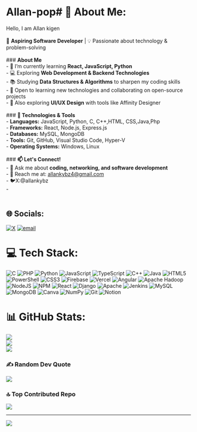 # Allan-pop# 💫 About Me:
Hello, I am Allan kigen <br><br>🚀 **Aspiring Software Developer** | 💡 Passionate about technology & problem-solving<br><br>### **About Me**<br>- 🎯 I’m currently learning **React, JavaScript, Python**<br>- 💻 Exploring **Web Development & Backend Technologies**<br>- 📚 Studying **Data Structures & Algorithms** to sharpen my coding skills<br>- 🌱 Open to learning new technologies and collaborating on open-source projects<br>- 🎨 Also exploring **UI/UX Design** with tools like Affinity Designer<br><br>### **🔧 Technologies & Tools**<br>- **Languages:** JavaScript, Python, C, C++,HTML, CSS,Java,Php<br>- **Frameworks:** React, Node.js, Express.js<br>- **Databases:** MySQL, MongoDB<br>- **Tools:** Git, GitHub, Visual Studio Code, Hyper-V<br>- **Operating Systems:** Windows, Linux<br><br>### **📫 Let's Connect!**<br>- 💬 Ask me about **coding, networking, and software development**<br>- 📧 Reach me at: allankybz4@gmail.com<br>- 🐦X:@allankybz<br>- <br><br>


## 🌐 Socials:
[![X](https://img.shields.io/badge/X-black.svg?logo=X&logoColor=white)](https://x.com/@allankybz) [![email](https://img.shields.io/badge/Email-D14836?logo=gmail&logoColor=white)](mailto:allankybz4@gmail.com) 

# 💻 Tech Stack:
![C](https://img.shields.io/badge/c-%2300599C.svg?style=flat-square&logo=c&logoColor=white) ![PHP](https://img.shields.io/badge/php-%23777BB4.svg?style=flat-square&logo=php&logoColor=white) ![Python](https://img.shields.io/badge/python-3670A0?style=flat-square&logo=python&logoColor=ffdd54) ![JavaScript](https://img.shields.io/badge/javascript-%23323330.svg?style=flat-square&logo=javascript&logoColor=%23F7DF1E) ![TypeScript](https://img.shields.io/badge/typescript-%23007ACC.svg?style=flat-square&logo=typescript&logoColor=white) ![C++](https://img.shields.io/badge/c++-%2300599C.svg?style=flat-square&logo=c%2B%2B&logoColor=white) ![Java](https://img.shields.io/badge/java-%23ED8B00.svg?style=flat-square&logo=openjdk&logoColor=white) ![HTML5](https://img.shields.io/badge/html5-%23E34F26.svg?style=flat-square&logo=html5&logoColor=white) ![PowerShell](https://img.shields.io/badge/PowerShell-%235391FE.svg?style=flat-square&logo=powershell&logoColor=white) ![CSS3](https://img.shields.io/badge/css3-%231572B6.svg?style=flat-square&logo=css3&logoColor=white) ![Firebase](https://img.shields.io/badge/firebase-%23039BE5.svg?style=flat-square&logo=firebase) ![Vercel](https://img.shields.io/badge/vercel-%23000000.svg?style=flat-square&logo=vercel&logoColor=white) ![Angular](https://img.shields.io/badge/angular-%23DD0031.svg?style=flat-square&logo=angular&logoColor=white) ![Apache Hadoop](https://img.shields.io/badge/Apache%20Hadoop-66CCFF?style=flat-square&logo=apachehadoop&logoColor=black) ![NodeJS](https://img.shields.io/badge/node.js-6DA55F?style=flat-square&logo=node.js&logoColor=white) ![NPM](https://img.shields.io/badge/NPM-%23CB3837.svg?style=flat-square&logo=npm&logoColor=white) ![React](https://img.shields.io/badge/react-%2320232a.svg?style=flat-square&logo=react&logoColor=%2361DAFB) ![Django](https://img.shields.io/badge/django-%23092E20.svg?style=flat-square&logo=django&logoColor=white) ![Apache](https://img.shields.io/badge/apache-%23D42029.svg?style=flat-square&logo=apache&logoColor=white) ![Jenkins](https://img.shields.io/badge/jenkins-%232C5263.svg?style=flat-square&logo=jenkins&logoColor=white) ![MySQL](https://img.shields.io/badge/mysql-4479A1.svg?style=flat-square&logo=mysql&logoColor=white) ![MongoDB](https://img.shields.io/badge/MongoDB-%234ea94b.svg?style=flat-square&logo=mongodb&logoColor=white) ![Canva](https://img.shields.io/badge/Canva-%2300C4CC.svg?style=flat-square&logo=Canva&logoColor=white) ![NumPy](https://img.shields.io/badge/numpy-%23013243.svg?style=flat-square&logo=numpy&logoColor=white) ![Git](https://img.shields.io/badge/git-%23F05033.svg?style=flat-square&logo=git&logoColor=white) ![Notion](https://img.shields.io/badge/Notion-%23000000.svg?style=flat-square&logo=notion&logoColor=white)
# 📊 GitHub Stats:
![](https://github-readme-stats.vercel.app/api?username=allan-pop&theme=dark&hide_border=false&include_all_commits=false&count_private=false)<br/>
![](https://nirzak-streak-stats.vercel.app/?user=allan-pop&theme=dark&hide_border=false)<br/>
![](https://github-readme-stats.vercel.app/api/top-langs/?username=allan-pop&theme=dark&hide_border=false&include_all_commits=false&count_private=false&layout=compact)

### ✍️ Random Dev Quote
![](https://quotes-github-readme.vercel.app/api?type=horizontal&theme=radical)

### 🔝 Top Contributed Repo
![](https://github-contributor-stats.vercel.app/api?username=allan-pop&limit=5&theme=dark&combine_all_yearly_contributions=true)

---
[![](https://visitcount.itsvg.in/api?id=allan-pop&icon=0&color=0)](https://visitcount.itsvg.in)

<!-- Proudly created with GPRM ( https://gprm.itsvg.in ) -->
